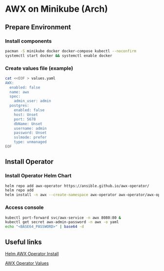 # AWX on Minikube (Arch)

## Prepare Environment

### Install components

```sh
pacman -S minikube docker docker-compose kubectl --noconfirm
systemctl start docker && systemctl enable docker
```

### Create values file (example)
```sh
cat <<EOF > values.yaml
AWX:
  enabled: false
  name: awx
  spec:
    admin_user: admin
  postgres:
    enabled: false
    host: Unset
    port: 5678
    dbName: Unset
    username: admin
    password: Unset
    sslmode: prefer
    type: unmanaged
EOF
```


## Install Operator

### Install Operator Helm Chart
```sh
helm repo add awx-operator https://ansible.github.io/awx-operator/
helm repo add
helm install -n awx --create-namespace awx-operator awx-operator/awx-operator -f values.yaml
```
### Access console
```sh
kubectl port-forward svc/awx-service -n awx 8080:80 &
kubectl get secret awx-admin-password -n awx -o yaml
echo "<BASE64_PASSWORD>" | base64 -d
```

## Useful links
[Helm AWX Operator Install](https://ansible.readthedocs.io/projects/awx-operator/en/latest/installation/helm-install-on-existing-cluster.html)

[AWX Operator Values](https://github.com/ansible/awx-operator/blob/devel/.helm/starter/README.md)
